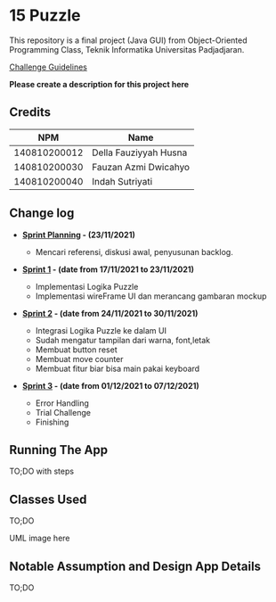 # 15 Puzzle

This repository is a final project (Java GUI) from Object-Oriented Programming Class, Teknik Informatika Universitas Padjadjaran. 

[Challenge Guidelines](challenge-guideline.md)

**Please create a description for this project here**

## Credits
| NPM           | Name        |
| ------------- |-------------|
| 140810200012  | Della Fauziyyah Husna |
| 140810200030  | Fauzan Azmi Dwicahyo |
| 140810200040  | Indah Sutriyati |

## Change log
- **[Sprint Planning](changelog/sprint-planning.md) - (23/11/2021)** 
   - Mencari referensi, diskusi awal, penyusunan backlog.

- **[Sprint 1](changelog/sprint-1.md) - (date from 17/11/2021 to 23/11/2021)** 
   - Implementasi Logika Puzzle 
   - Implementasi wireFrame UI dan merancang gambaran mockup 


- **[Sprint 2](changelog/sprint-2.md) - (date from 24/11/2021 to 30/11/2021)** 
   - Integrasi Logika Puzzle ke dalam UI
   - Sudah mengatur tampilan dari warna, font,letak
   - Membuat button reset
   - Membuat move counter
   - Membuat fitur biar bisa main pakai keyboard
   
- **[Sprint 3](changelog/sprint-3.md) - (date from 01/12/2021 to 07/12/2021)** 
   - Error Handling 
   - Trial Challenge 
   - Finishing

## Running The App

TO;DO with steps

## Classes Used

TO;DO

UML image here

## Notable Assumption and Design App Details

TO;DO